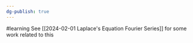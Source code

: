 ```yaml
---
dg-publish: true
---
```

#learning
See [[2024-02-01 Laplace's Equation Fourier Series]] for some work related to this 